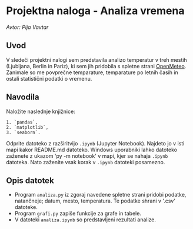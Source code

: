 # Projektna naloga - Analiza vremena
 
 *Avtor: Pija Vavtar*

 ## Uvod

V sledeči projektni nalogi sem predstavila analizo temperatur v treh mestih (Ljubljana, Berlin in Pariz), ki sem jih pridobila s spletne strani [OpenMeteo](https://open-meteo.com/en/docs). Zanimale so me povprečne temparature, temparature po letnih časih in ostali statistični podatki o vremenu.

## Navodila

Naložite naslednje knjižnice:

    1. `pandas`,
    2. `matplotlib`,
    3. `seaborn`.

Odprite datoteko z razširitvijo `.ipynb` (Jupyter Notebook). Najdeto jo v isti mapi kakor README.md datoteko. Windows uporabniki lahko datoteko zaženete z ukazom 'py -m notebook' v mapi, kjer se nahaja `.ipynb` datoteka. Nato zaženite vsak korak v `.ipynb` datoteki posamezno.

## Opis datotek

* Program `analiza.py` iz zgoraj navedene spletne strani pridobi podatke, natančneje; datum, mesto, temperatura. Te podatke shrani v '.csv' datoteke.
* Program `grafi.py` zapiše funkcije za grafe in tabele.
* V datoteki `analiza.ipynb` so predstavljeni rezultati analize. 